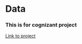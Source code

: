 # Data
### This is for cognizant project

[Link to project](https://www.theforage.com/virtual-experience/5N2ygyhzMWjKQmgCK/cognizant/cognizant-artificial-intelligence-virtual-experience-program/overview?ref=ALFomi9TvdDbYK7Zu)
